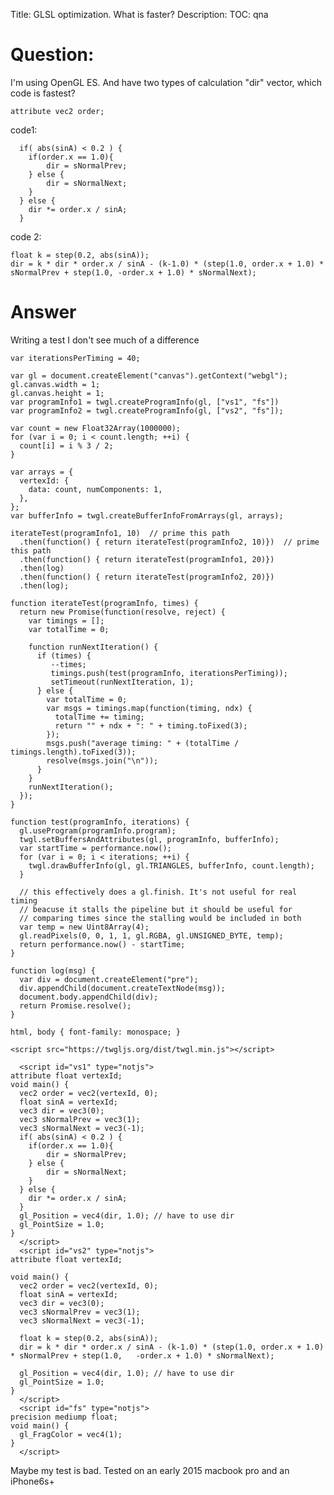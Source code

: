 Title: GLSL optimization. What is faster?
Description:
TOC: qna

# Question:

I'm using OpenGL ES.
And have two types of calculation "dir" vector, which code is fastest?

    attribute vec2 order;

code1:

      if( abs(sinA) < 0.2 ) {
        if(order.x == 1.0){
            dir = sNormalPrev;   
        } else {
            dir = sNormalNext;   
        }
      } else {
        dir *= order.x / sinA;
      }

code 2:

    float k = step(0.2, abs(sinA));
    dir = k * dir * order.x / sinA - (k-1.0) * (step(1.0, order.x + 1.0) * sNormalPrev + step(1.0, -order.x + 1.0) * sNormalNext);



# Answer

Writing a test I don't see much of a difference

<!-- begin snippet: js hide: true -->

<!-- language: lang-js -->

    var iterationsPerTiming = 40;

    var gl = document.createElement("canvas").getContext("webgl");
    gl.canvas.width = 1;
    gl.canvas.height = 1;
    var programInfo1 = twgl.createProgramInfo(gl, ["vs1", "fs"])
    var programInfo2 = twgl.createProgramInfo(gl, ["vs2", "fs"]);

    var count = new Float32Array(1000000);
    for (var i = 0; i < count.length; ++i) {
      count[i] = i % 3 / 2;
    }

    var arrays = {
      vertexId: {
        data: count, numComponents: 1,
      },
    };
    var bufferInfo = twgl.createBufferInfoFromArrays(gl, arrays);

    iterateTest(programInfo1, 10)  // prime this path
      .then(function() { return iterateTest(programInfo2, 10)})  // prime this path
      .then(function() { return iterateTest(programInfo1, 20)})
      .then(log)
      .then(function() { return iterateTest(programInfo2, 20)})
      .then(log);

    function iterateTest(programInfo, times) {
      return new Promise(function(resolve, reject) {
        var timings = [];
        var totalTime = 0;

        function runNextIteration() {
          if (times) {
             --times;
             timings.push(test(programInfo, iterationsPerTiming));
             setTimeout(runNextIteration, 1);
          } else {
            var totalTime = 0;
            var msgs = timings.map(function(timing, ndx) {
              totalTime += timing;
              return "" + ndx + ": " + timing.toFixed(3);
            });
            msgs.push("average timing: " + (totalTime / timings.length).toFixed(3));
            resolve(msgs.join("\n"));
          }
        }
        runNextIteration();
      });
    }

    function test(programInfo, iterations) {
      gl.useProgram(programInfo.program);
      twgl.setBuffersAndAttributes(gl, programInfo, bufferInfo);
      var startTime = performance.now();
      for (var i = 0; i < iterations; ++i) {
        twgl.drawBufferInfo(gl, gl.TRIANGLES, bufferInfo, count.length);
      }
      
      // this effectively does a gl.finish. It's not useful for real timing
      // beacuse it stalls the pipeline but it should be useful for 
      // comparing times since the stalling would be included in both
      var temp = new Uint8Array(4);
      gl.readPixels(0, 0, 1, 1, gl.RGBA, gl.UNSIGNED_BYTE, temp);
      return performance.now() - startTime;
    }

    function log(msg) {
      var div = document.createElement("pre");
      div.appendChild(document.createTextNode(msg));
      document.body.appendChild(div);
      return Promise.resolve();
    }

<!-- language: lang-css -->

    html, body { font-family: monospace; }

<!-- language: lang-html -->

    <script src="https://twgljs.org/dist/twgl.min.js"></script>

      <script id="vs1" type="notjs">
    attribute float vertexId;
    void main() {
      vec2 order = vec2(vertexId, 0);
      float sinA = vertexId;
      vec3 dir = vec3(0);
      vec3 sNormalPrev = vec3(1);
      vec3 sNormalNext = vec3(-1);
      if( abs(sinA) < 0.2 ) {
        if(order.x == 1.0){
            dir = sNormalPrev;   
        } else {
            dir = sNormalNext;   
        }
      } else {
        dir *= order.x / sinA;
      }
      gl_Position = vec4(dir, 1.0); // have to use dir
      gl_PointSize = 1.0;
    }
      </script>
      <script id="vs2" type="notjs">
    attribute float vertexId;

    void main() {
      vec2 order = vec2(vertexId, 0);
      float sinA = vertexId;
      vec3 dir = vec3(0);
      vec3 sNormalPrev = vec3(1);
      vec3 sNormalNext = vec3(-1);
      
      float k = step(0.2, abs(sinA));
      dir = k * dir * order.x / sinA - (k-1.0) * (step(1.0, order.x + 1.0) * sNormalPrev + step(1.0,   -order.x + 1.0) * sNormalNext);
      
      gl_Position = vec4(dir, 1.0); // have to use dir
      gl_PointSize = 1.0;
    }
      </script>
      <script id="fs" type="notjs">
    precision mediump float;
    void main() {
      gl_FragColor = vec4(1);
    }
      </script>


<!-- end snippet -->

Maybe my test is bad. Tested on an early 2015 macbook pro and an iPhone6s+
